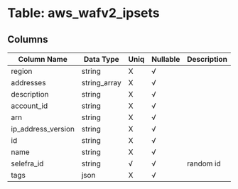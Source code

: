 # Table: aws_wafv2_ipsets

## Columns 

|  Column Name   |  Data Type  | Uniq | Nullable | Description | 
|  ----  | ----  | ----  | ----  | ---- | 
| region | string | X | √ |  | 
| addresses | string_array | X | √ |  | 
| description | string | X | √ |  | 
| account_id | string | X | √ |  | 
| arn | string | X | √ |  | 
| ip_address_version | string | X | √ |  | 
| id | string | X | √ |  | 
| name | string | X | √ |  | 
| selefra_id | string | √ | √ | random id | 
| tags | json | X | √ |  | 


